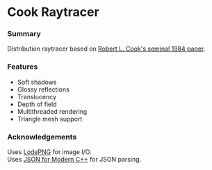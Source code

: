 # Cook Raytracer
### Summary
Distribution raytracer based on [Robert L. Cook's seminal 1984 paper](http://gec.di.uminho.pt/DISCIP/MCGAV/ifr0405/Artigos/Cook-DistributedRayTracing.pdf).

### Features
* Soft shadows
* Glossy reflections
* Translucency
* Depth of field
* Multithreaded rendering
* Triangle mesh support

### Acknowledgements
Uses [LodePNG](https://lodev.org/lodepng/) for image I/O.  
Uses [JSON for Modern C++](https://github.com/nlohmann/json) for JSON parsing.

